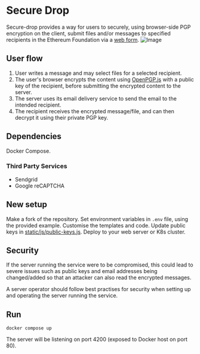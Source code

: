 # Secure Drop

Secure-drop provides a way for users to securely, using browser-side PGP encryption on the client, submit files and/or messages to specified recipients in the Ethereum Foundation via a [web form](https://secure-drop.ethereum.org/).
![Image](screenshot.png)

## User flow

1. User writes a message and may select files for a selected recipient.
2. The user's browser encrypts the content using [OpenPGP.js](https://openpgpjs.org/) with a public key of the recipient, before submitting the encrypted content to the server.
3. The server uses its email delivery service to send the email to the intended recipient.
4. The recipient receives the encrypted message/file, and can then decrypt it using their private PGP key.


## Dependencies

Docker Compose.


### Third Party Services

* Sendgrid
* Google reCAPTCHA


## New setup

Make a fork of the repository. Set environment variables in `.env` file, using the provided example. Customise the templates and code. Update public keys in [static/js/public-keys.js](static/js/public-keys.js). Deploy to your web server or K8s cluster.


## Security

If the server running the service were to be compromised, this could lead to severe issues such as public keys and email addresses being changed/added so that an attacker can also read the encrypted messages.

A server operator should follow best practises for security when setting up and operating the server running the service.


## Run
```
docker compose up
```

The server will be listening on port 4200 (exposed to Docker host on port 80).